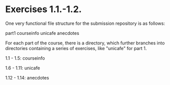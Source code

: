 # Exercises 1.1.-1.2.

One very functional file structure for the submission repository is as follows:

  part1
      courseinfo
      unicafe
      anecdotes

For each part of the course, there is a directory, which further branches into directories containing a series of exercises, like "unicafe" for part 1.

1.1 - 1.5: courseinfo

1.6 - 1.11: unicafe

1.12 - 1.14: anecdotes
